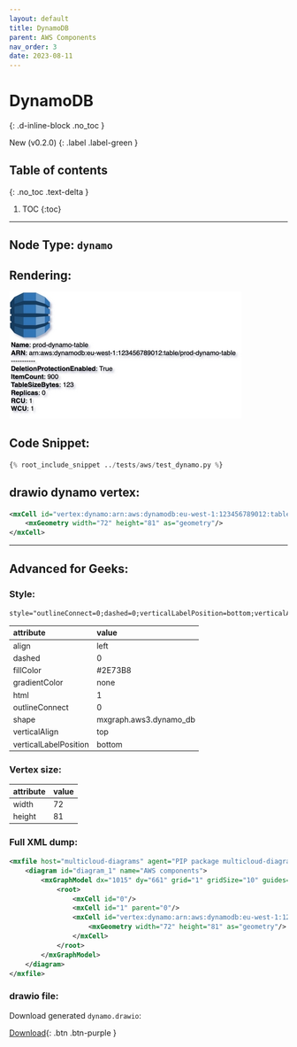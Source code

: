```yaml
---
layout: default
title: DynamoDB
parent: AWS Components
nav_order: 3
date: 2023-08-11
---
```


# DynamoDB
{: .d-inline-block .no_toc }

New (v0.2.0)
{: .label .label-green }

## Table of contents
{: .no_toc .text-delta }

1. TOC
{:toc}

---


## Node Type: ``dynamo``

## Rendering:

![lambda](output/jpg/dynamo.jpg)

## Code Snippet:

```python
{% root_include_snippet ../tests/aws/test_dynamo.py %}
```

## drawio dynamo vertex:

```xml
<mxCell id="vertex:dynamo:arn:aws:dynamodb:eu-west-1:123456789012:table/prod-dynamo-table" parent="1" vertex="1">
    <mxGeometry width="72" height="81" as="geometry"/>
</mxCell>
```
---

## Advanced for Geeks:

### Style:
```html
style="outlineConnect=0;dashed=0;verticalLabelPosition=bottom;verticalAlign=top;align=left;html=1;shape=mxgraph.aws3.dynamo_db;fillColor=#2E73B8;gradientColor=none;"
```

| attribute | value |
|:----------|:------|
|align| left |
|dashed| 0 |
|fillColor| #2E73B8 |
|gradientColor| none |
|html| 1 |
|outlineConnect| 0 |
|shape| mxgraph.aws3.dynamo_db |
|verticalAlign| top |
|verticalLabelPosition| bottom |

### Vertex size:

| attribute | value |
|:---------|:-----------|
| width    | 72  |
| height   |81|

### Full XML dump:
```xml
<mxfile host="multicloud-diagrams" agent="PIP package multicloud-diagrams. Generate resources in draw.io compatible format for Cloud infrastructure. Copyrights @ Roman Tsypuk 2023. MIT license." type="MultiCloud">
    <diagram id="diagram_1" name="AWS components">
        <mxGraphModel dx="1015" dy="661" grid="1" gridSize="10" guides="1" tooltips="1" connect="1" arrows="1" fold="1" page="1" pageScale="1" pageWidth="850" pageHeight="1100" math="0" shadow="1">
            <root>
                <mxCell id="0"/>
                <mxCell id="1" parent="0"/>
                <mxCell id="vertex:dynamo:arn:aws:dynamodb:eu-west-1:123456789012:table/prod-dynamo-table" value="&lt;b&gt;Name&lt;/b&gt;: prod-dynamo-table&lt;BR&gt;&lt;b&gt;ARN&lt;/b&gt;: arn:aws:dynamodb:eu-west-1:123456789012:table/prod-dynamo-table&lt;BR&gt;-----------&lt;BR&gt;&lt;b&gt;DeletionProtectionEnabled&lt;/b&gt;: True&lt;BR&gt;&lt;b&gt;ItemCount&lt;/b&gt;: 900&lt;BR&gt;&lt;b&gt;TableSizeBytes&lt;/b&gt;: 123&lt;BR&gt;&lt;b&gt;Replicas&lt;/b&gt;: 0&lt;BR&gt;&lt;b&gt;RCU&lt;/b&gt;: 1&lt;BR&gt;&lt;b&gt;WCU&lt;/b&gt;: 1" style="outlineConnect=0;dashed=0;verticalLabelPosition=bottom;verticalAlign=top;align=left;html=1;shape=mxgraph.aws3.dynamo_db;fillColor=#2E73B8;gradientColor=none;" parent="1" vertex="1">
                    <mxGeometry width="72" height="81" as="geometry"/>
                </mxCell>
            </root>
        </mxGraphModel>
    </diagram>
</mxfile>
```

### drawio file:

Download generated ``dynamo.drawio``:

[Download](output/drawio/dynamo.drawio){: .btn .btn-purple }